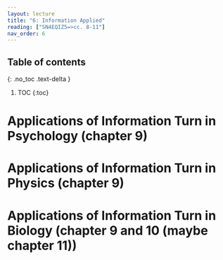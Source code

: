 ```yaml
---
layout: lecture
title: "6: Information Applied"
reading: ["SN4EQIZ5=>cc. 8-11"]
nav_order: 6
---
```


## Table of contents
{: .no_toc .text-delta } 
1. TOC 
{:toc}

# Applications of Information Turn in Psychology (chapter 9)

# Applications of Information Turn in Physics (chapter 9)

# Applications of Information Turn in Biology (chapter 9 and 10 (maybe chapter 11))





